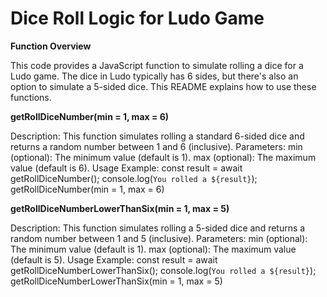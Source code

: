 # Dice Roll Logic for Ludo Game

**Function Overview**

This code provides a JavaScript function to simulate rolling a dice for a Ludo game. The dice in Ludo typically has 6 sides, but there's also an option to simulate a 5-sided dice. This README explains how to use these functions.

**getRollDiceNumber(min = 1, max = 6)**

Description: This function simulates rolling a standard 6-sided dice and returns a random number between 1 and 6 (inclusive).
Parameters:
    min (optional): The minimum value (default is 1).
    max (optional): The maximum value (default is 6).
Usage Example:
    const result = await getRollDiceNumber();
    console.log(`You rolled a ${result}`);
    getRollDiceNumber(min = 1, max = 6)

**getRollDiceNumberLowerThanSix(min = 1, max = 5)**

Description: This function simulates rolling a 5-sided dice and returns a random number between 1 and 5 (inclusive).
Parameters:
    min (optional): The minimum value (default is 1).
    max (optional): The maximum value (default is 5).
Usage Example:
    const result = await getRollDiceNumberLowerThanSix();
    console.log(`You rolled a ${result}`);
    getRollDiceNumberLowerThanSix(min = 1, max = 5)